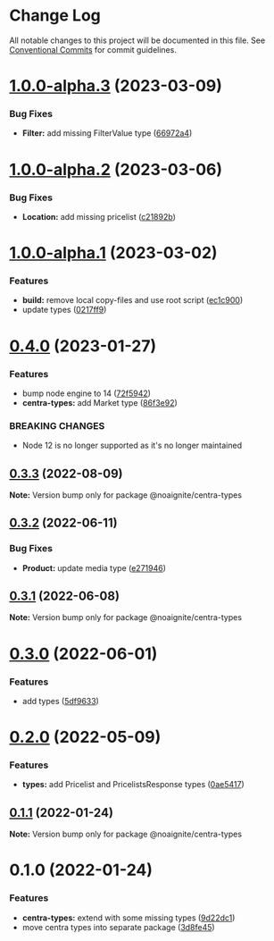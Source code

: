 # Change Log

All notable changes to this project will be documented in this file.
See [Conventional Commits](https://conventionalcommits.org) for commit guidelines.

# [1.0.0-alpha.3](https://github.com/noaignite/accelerator/compare/@noaignite/centra-types@1.0.0-alpha.2...@noaignite/centra-types@1.0.0-alpha.3) (2023-03-09)


### Bug Fixes

* **Filter:** add missing FilterValue type ([66972a4](https://github.com/noaignite/accelerator/commit/66972a4daed036b710b6170d5094d4cb6624e4db))





# [1.0.0-alpha.2](https://github.com/noaignite/accelerator/compare/@noaignite/centra-types@1.0.0-alpha.1...@noaignite/centra-types@1.0.0-alpha.2) (2023-03-06)


### Bug Fixes

* **Location:** add missing pricelist ([c21892b](https://github.com/noaignite/accelerator/commit/c21892b740e5502124aaef6272db1fa553ec60df))





# [1.0.0-alpha.1](https://github.com/noaignite/accelerator/compare/@noaignite/centra-types@1.0.0-alpha.0...@noaignite/centra-types@1.0.0-alpha.1) (2023-03-02)


### Features

* **build:** remove local copy-files and use root script ([ec1c900](https://github.com/noaignite/accelerator/commit/ec1c900018a0138070b7f360c4d93bd27ae614bc))
* update types ([0217ff9](https://github.com/noaignite/accelerator/commit/0217ff9263bc7c819ce86e9d663a8131640ac8b4))





# [0.4.0](https://github.com/noaignite/accelerator/compare/@noaignite/centra-types@0.3.3...@noaignite/centra-types@0.4.0) (2023-01-27)


### Features

* bump node engine to 14 ([72f5942](https://github.com/noaignite/accelerator/commit/72f594247b275a60b45890efc06d43c1241c6b24))
* **centra-types:** add Market type ([86f3e92](https://github.com/noaignite/accelerator/commit/86f3e925fd7b7ce4a534b2a0a73db12c0a8ec070))


### BREAKING CHANGES

* Node 12 is no longer supported as it's no longer maintained





## [0.3.3](https://github.com/noaignite/accelerator/compare/@noaignite/centra-types@0.3.2...@noaignite/centra-types@0.3.3) (2022-08-09)

**Note:** Version bump only for package @noaignite/centra-types





## [0.3.2](https://github.com/noaignite/accelerator/compare/@noaignite/centra-types@0.3.1...@noaignite/centra-types@0.3.2) (2022-06-11)


### Bug Fixes

* **Product:** update media type ([e271946](https://github.com/noaignite/accelerator/commit/e271946ac810be858dc39ffa1a5028a510f1414f))





## [0.3.1](https://github.com/noaignite/accelerator/compare/@noaignite/centra-types@0.3.0...@noaignite/centra-types@0.3.1) (2022-06-08)

**Note:** Version bump only for package @noaignite/centra-types





# [0.3.0](https://github.com/noaignite/accelerator/compare/@noaignite/centra-types@0.2.0...@noaignite/centra-types@0.3.0) (2022-06-01)


### Features

* add types ([5df9633](https://github.com/noaignite/accelerator/commit/5df9633ff208f267ce10ca04aa6b3eff198f1e6f))





# [0.2.0](https://github.com/noaignite/accelerator/compare/@noaignite/centra-types@0.1.1...@noaignite/centra-types@0.2.0) (2022-05-09)


### Features

* **types:** add Pricelist and PricelistsResponse types ([0ae5417](https://github.com/noaignite/accelerator/commit/0ae5417ef0fea5663fea8e5a0c709521150ebd02))





## [0.1.1](https://github.com/noaignite/accelerator/compare/@noaignite/centra-types@0.1.0...@noaignite/centra-types@0.1.1) (2022-01-24)

**Note:** Version bump only for package @noaignite/centra-types





# 0.1.0 (2022-01-24)


### Features

* **centra-types:** extend with some missing types ([9d22dc1](https://github.com/noaignite/accelerator/commit/9d22dc17032833920f6ac0a3ed31604d8c34a1a1))
* move centra types into separate package ([3d8fe45](https://github.com/noaignite/accelerator/commit/3d8fe458d964ffe0c0fb72d9430a89c094f90361))
